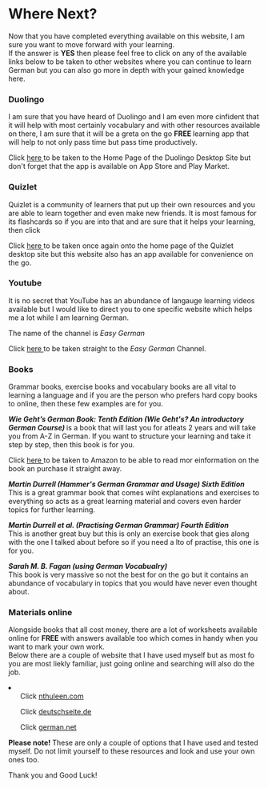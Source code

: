 <h1> Where Next? </h1>
<p> Now that you have completed everything available on this website, I am sure you want to move forward with your learning. <br>
  If the answer is <b>YES</b> then please feel free to click on any of the available links below to be taken to other websites where you can continue to learn German but you can also go more in depth with your gained knowledge here. </p>
  
  <h3> Duolingo </h3>
  
  <p> I am sure that you have heard of Duolingo and I am even more cinfident that it will help with most certainly vocabulary and with other resources available on there, I am sure that it will be a greta on the go <b> FREE </b> learning app that will help to not only pass time but pass time productively. </p>
  
  <p> Click <a href="https://www.duolingo.com/learn"> here </a> to be taken to the Home Page of the Duolingo Desktop Site but don't forget that the app is available on App Store and Play Market. </p>
  
  <h3> Quizlet </h3>
  
  <p> Quizlet is a community of learners that put up their own resources and you are able to learn together and even make new friends. It is most famous for its flashcards so if you are into that and are sure that it helps your learning, then click   <p> Click <a href="https://quizlet.com/latest"> here </a> to be taken once again onto the home page of the Quizlet desktop site but this website also has an app available for convenience on the go.</p>
  
  <h3> Youtube </h3>
  
  <p> It is no secret that YouTube has an abundance of langauge learning videos available but I would like to direct you to one specific website which helps me a lot while I am learning German.
  
  <p>The name of the channel is <em> Easy German </em> </p>
  
  Click <a href="https://www.youtube.com/channel/UCbxb2fqe9oNgglAoYqsYOtQ"> here </a> to be taken straight to the <em> Easy German </em> Channel. </p>
  
  <h3> Books </h3>
  
  <p> Grammar books, exercise books and vocabulary books are all vital to learning a language and if you are the person who prefers hard copy books to online, then these few examples are for you. </p>
  
  <p> <b> <em> Wie Geht’s German Book: Tenth Edition (Wie Geht's? An introductory German Course) </b> </em> is a book that will last you for atleats 2 years and will take you from A-Z in German. If you want to structure your learning and take it step by step, then this book is for you. </p>
  
  <p> Click <a href="https://www.amazon.co.uk/gehts-World-Languages-Dieter-Sevin/dp/1285733606/ref=sr_1_1?keywords=Wie+Geht%E2%80%99s+German+Book&qid=1578206022&sr=8-1"> here </a> to be taken to Amazon to be able to read mor einformation on the book an purchase it straight away. </p>
  
  <p> <b> <em> Martin Durrell (Hammer's German Grammar and Usage) Sixth Edition </b> </em> <br> This is a great grammar book that comes wiht explanations and exercises to everything so acts as a great learning material and covers even harder topics for further learning. </p>
  
  <p> <b> <em> Martin Durrell et al. (Practising German Grammar) Fourth Edition </b> </em> <br> This is another great buy but this is only an exercise book that gies along with the one I talked about before so if you need a lto of practise, this one is for you.
  
  <p> <b> <em> Sarah M. B. Fagan (using German Vocabualry) </b> </em> <br> This book is very massive so not the best for on the go but it contains an abundance of vocabulary in topics that you would have never even thought about. </p>
  
  <h3> Materials online </h3>
  
  <p> Alongside books that all cost money, there are a lot of worksheets available online for <b> FREE </b> with answers available too which comes in handy when you want to mark your own work. <br>
  Below there are a couple of website that I have used myself but as most fo you are most liekly familiar, just going online and searching will also do the job. </p>
  
  <li>
  <ol>  Click <a href="http://www.nthuleen.com/teach/grammar.html"> nthuleen.com </a> </ol>
    <ol>  Click <a href="http://www.deutschseite.de/"> deutschseite.de </a> </ol>
  <ol> Click <a href="https://german.net/exercises/"> german.net </a> </ol>
  
  <p> <b> Please note! </b> These are only a couple of options that I have used and tested myself. Do not limit yourself to these resources and look and use your own ones too. <br>
  
  Thank you and Good Luck! </p>
  
  
  
  
  

